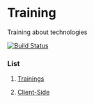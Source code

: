 # Training 

Training about technologies

[![Build Status](https://travis-ci.org/willyamalmeida/training.svg?branch=master)](https://travis-ci.org/willyamalmeida/training)

### List

 1. [Trainings](https://willyamalmeida.github.io/training/index.html)

 2. [Client-Side](https://willyamalmeida.github.io/training/client-side/index.html)
